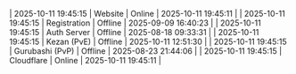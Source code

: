 | 2025-10-11 19:45:15 | Website | Online | 2025-10-11 19:45:11 |
| 2025-10-11 19:45:15 | Registration | Offline | 2025-09-09 16:40:23 |
| 2025-10-11 19:45:15 | Auth Server | Offline | 2025-08-18 09:33:31 |
| 2025-10-11 19:45:15 | Kezan (PvE) | Offline | 2025-10-11 12:51:30 |
| 2025-10-11 19:45:15 | Gurubashi (PvP) | Offline | 2025-08-23 21:44:06 |
| 2025-10-11 19:45:15 | Cloudflare | Online | 2025-10-11 19:45:11 |
